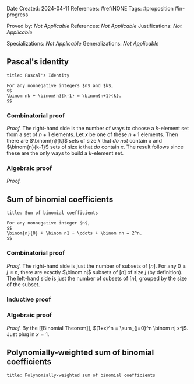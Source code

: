 Date Created: 2024-04-11
References: #ref/NONE
Tags: #proposition #in-progress

Proved by: <i>Not Applicable</i>
References: <i>Not Applicable</i>
Justifications: <i>Not Applicable</i>

Specializations: <i>Not Applicable</i>
Generalizations: <i>Not Applicable</i>

## Pascal's identity

```ad-proposition
title: Pascal's Identity

For any nonnegative integers $n$ and $k$,
$$
\binom nk + \binom{n}{k-1} = \binom{n+1}{k}.
$$
```
### Combinatorial proof
*Proof.* The right-hand side is the number of ways to choose a $k$-element set from a set of $n+1$ elements. Let $x$ be one of these $n+1$ elements. Then there are $\binom{n}{k}$ sets of size $k$ that *do not* contain $x$ and $\binom{n}{k-1}$ sets of size $k$ that *do* contain $x$. The result follows since these are the only ways to build a $k$-element set.

### Algebraic proof
*Proof.*


## Sum of binomial coefficients

```ad-proposition
title: Sum of binomial coefficients

For any nonnegative integer $n$,
$$
\binom{n}{0} + \binom n1 + \cdots + \binom nn = 2^n.
$$
```

### Combinatorial proof

*Proof.* The right-hand side is just the number of subsets of $[n]$. For any $0\leq j \leq n$, there are exactly $\binom nj$ subsets of $[n]$ of size $j$ (by definition). The left-hand side is just the number of subsets of $[n]$, grouped by the size of the subset.

### Inductive proof

### Algebraic proof

*Proof.* By the [[Binomial Theorem]], $(1+x)^n = \sum_{j=0}^n \binom nj x^j$. Just plug in $x=1$.



## Polynomially-weighted sum of binomial coefficients

```ad-proposition
title: Polynomially-weighted sum of binomial coefficients


```